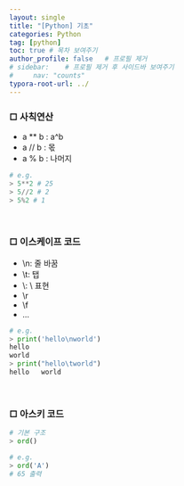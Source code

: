 ```yaml
---
layout: single
title: "[Python] 기초"
categories: Python
tag: [python]
toc: true # 목차 보여주기
author_profile: false   # 프로필 제거
# sidebar:    # 프로필 제거 후 사이드바 보여주기
#     nav: "counts"
typora-root-url: ../
---
```


### □ 사칙연산
- a ** b : a^b
- a // b : 몫
- a % b : 나머지 

```py
# e.g.
> 5**2 # 25
> 5//2 # 2
> 5%2 # 1 
```

<br>

### □ 이스케이프 코드
- \n: 줄 바꿈
- \t: 탭
- \\: \ 표현
- \r
- \f
- ...

```py
# e.g.
> print('hello\nworld')
hello
world
> print("hello\tworld")
hello   world
```

<br>

### □ 아스키 코드

```py
# 기본 구조
> ord()
```

```py
# e.g.
> ord('A')
# 65 출력
```